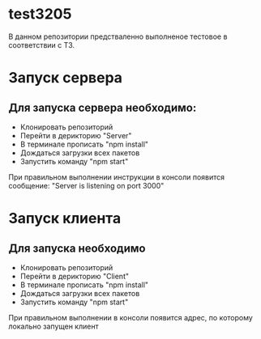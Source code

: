 # test3205
В данном репозитории предстваленно выполненое тестовое в соответствии с ТЗ.
# Запуск сервера
<h2>Для запуска сервера необходимо: </h2>
<ul>
  <li>Клонировать репозиторий</li>
  <li>Перейти в дерикторию "Server"</li>
  <li>В терминале прописать "npm install"</li>
  <li>Дождаться загрузки всех пакетов</li>
  <li>Запустить команду "npm start"</li>
</ul>
При правильном выполнении инструкции в консоли появится сообщение: "Server is listening on port 3000"

# Запуск клиента
<h2>Для запуска необходимо</h2>
<ul>
  <li>Клонировать репозиторий</li>
  <li>Перейти в дерикторию "Client"</li>
  <li>В терминале прописать "npm install"</li>
  <li>Дождаться загрузки всех пакетов</li>
  <li>Запустить команду "npm start"</li>
</ul>
При правильном выполнении в консоли появится адрес, по которому локально запущен клиент
